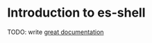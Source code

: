 # Introduction to es-shell

TODO: write [great documentation](http://jacobian.org/writing/what-to-write/)
